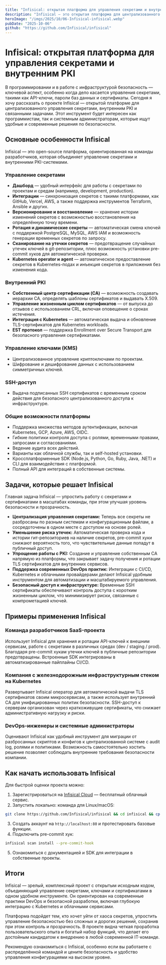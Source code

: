 ```yaml
---
title: "Infisical: открытая платформа для управления секретами и внутренним PKI"
description: "Infisical — это открытая платформа для централизованного управления конфигурациями и секретами приложений."
heroImage: "/imgs/2025/10/06-Infisical-infisical.webp"
pubDate: "2025-10-06"
github: "https://github.com/Infisical/infisical"
---
```


# Infisical: открытая платформа для управления секретами и внутренним PKI

В программировании и в работе с инфраструктурой безопасность — ключевой аспект, особенно когда дело касается управления секретами, такими как API-ключи, пароли баз данных и сертификаты. Сегодня я хочу рассказать о проекте Infisical — открытой платформе для централизованного управления секретами, внутренним PKI и связанными задачами. Этот инструмент будет интересен как программистам, так и системным администраторам, которые ищут удобные и современные решения по безопасности.


## Основные особенности Infisical

Infisical — это open-source платформа, ориентированная на команды разработчиков, которая объединяет управление секретами и внутренними PKI-системами.

### Управление секретами

- **Дашборд** — удобный интерфейс для работы с секретами по проектам и средам (например, development, production).
- **Интеграции** — синхронизация секретов с такими платформами, как GitHub, Vercel, AWS, а также поддержка инструментов Terraform, Ansible и других.
- **Версионирование и восстановление** — хранение истории изменений секретов с возможностью восстановления на определённую точку времени.
- **Ротация и динамические секреты** — автоматическая смена ключей с поддержкой PostgreSQL, MySQL, AWS IAM и возможность генерации временных секретов по запросу.
- **Сканирование на утечки секретов** — предотвращение случайных утечек ключей в git-репозитории, плюс возможность установки pre-commit хуков для автоматической проверки.
- **Kubernetes operator и agent** — автоматическое предоставление секретов в Kubernetes-подах и инъекция секретов в приложения без изменения кода.

### Внутренний PKI

- **Собственный центр сертификации (CA)** — возможность создавать иерархии CA, определять шаблоны сертификатов и выдавать X.509.
- **Управление жизненным циклом сертификатов** — от выпуска до отзывов с использованием CRL, включая оповещение о сроках истечения.
- **Интеграция с Kubernetes** — автоматическая выдача и обновление TLS-сертификатов для Kubernetes workloads.
- **EST протокол** — поддержка Enrollment over Secure Transport для безопасного управления сертификатами.

### Управление ключами (KMS)

- Централизованное управление криптоключами по проектам.
- Шифрование и дешифрование данных с использованием симметричных ключей.

### SSH-доступ

- Выдача подписанных SSH сертификатов с временным сроком действия для безопасного централизованного доступа к инфраструктуре.

### Общие возможности платформы

- Поддержка множества методов аутентификации, включая Kubernetes, GCP, Azure, AWS, OIDC.
- Гибкие политики контроля доступа с ролями, временными правами, запросами и согласованиями.
- Ведение аудита всех действий.
- Варианты как облачной службы, так и self-hosted установки.
- Кроссплатформенные SDK (Node.js, Python, Go, Ruby, Java, .NET) и CLI для взаимодействия с платформой.
- Полный API для интеграций в собственные системы.


## Задачи, которые решает Infisical

Главная задача Infisical — упростить работу с секретами и сертификатами в масштабах команды, при этом улучшая уровень безопасности и прозрачность.

- **Централизация управления секретами:** Теперь все секреты не разбросаны по разным системам и конфигурационным файлам, а сосредоточены в одном месте с доступом на основе ролей.
- **Уменьшение риска утечек:** Автоматическая проверка кода и истории гит-репозиториев на наличие секретов, pre-commit хуки снижают вероятность того, что чувствительные данные попадут в публичный доступ.
- **Упрощение работы с PKI:** Создание и управление собственным CA напрямую из платформы, что закрывает задачу получения и ротации TLS сертификатов для внутренних сервисов.
- **Поддержка современных DevOps практик:** Интеграции с CI/CD, Kubernetes и облачными провайдерами делают Infisical удобным инструментом для автоматизации и масштабируемого управления.
- **Безопасный доступ к инфраструктуре:** Временные SSH сертификаты обеспечивают контроль доступа с коротким жизненным циклом, что минимизирует риски, связанные с компрометацией ключей.


## Примеры применения Infisical

### Команда разработчиков SaaS-проекта

Использует Infisical для хранения и ротации API-ключей к внешним сервисам, работе с секретами в различных средах (dev / staging / prod). Благодаря pre-commit хукам утечки ключей в публичные репозитории предотвращены. Встроенные SDK интегрированы в автоматизированные пайплайны CI/CD.

### Компания с железнодорожным инфраструктурным стеком на Kubernetes

Развертывает Infisical оператор для автоматической выдачи TLS сертификатов своим микросервисам, а также использует внутренний CA для унифицированных политик безопасности. SSH-доступ к серверам организован через краткоживущие сертификаты, что снижает административную нагрузку и риски.

### DevOps-инженеры и системные администраторы

Оценивают Infisical как удобный инструмент для миграции от разбросанных скриптов и конфигов к централизованной системе с audit log, ролями и политиками. Возможность самостоятельно хостить решение позволяет соблюдать внутренние требования безопасности компании.


## Как начать использовать Infisical

Для быстрой оценки проекта можно:

1. Зарегистрироваться на [Infisical Cloud](https://infisical.com) — бесплатный облачный сервис.
2. Запустить локально: команда для Linux/macOS:

```bash
git clone https://github.com/Infisical/infisical && cd infisical && cp .env.example .env && docker compose -f docker-compose.prod.yml up
```

3. Создать аккаунт на `http://localhost:80` и протестировать базовые функции.
4. Подключить pre-commit хук:

```bash
infisical scan install --pre-commit-hook
```

5. Ознакомиться с документацией и SDK для интеграции в собственные проекты.


## Итоги

Infisical — зрелый, комплексный проект с открытым исходным кодом, объединяющий управление секретами, ключами и сертификатами в одном удобном инструменте. Он ориентирован на современные практики DevOps и безопасной разработки, включая глубокую интеграцию с Kubernetes и облачными сервисами.

Платформа подойдет тем, кто хочет уйти от хаоса секретов, упростить управление безопасностью без сложных и дорогих решений, сохранив при этом контроль и прозрачность. В проекте видна четкая проработка пользовательского опыта и богатый набор функций, что делает его достойным кандидатом к внедрению в любой современной IT-команде.

Рекомендую ознакомиться с Infisical, особенно если вы работаете с распределённой командой и цените безопасность и удобство управления конфигурациями на высоком уровне.